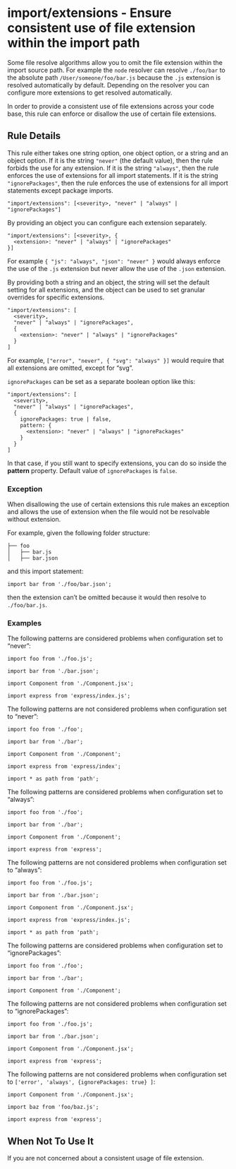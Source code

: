 import/extensions - Ensure consistent use of file extension within the import path
==================================================================================

Some file resolve algorithms allow you to omit the file extension within the import source path. For example the `node` resolver can resolve `./foo/bar` to the absolute path `/User/someone/foo/bar.js` because the `.js` extension is resolved automatically by default. Depending on the resolver you can configure more extensions to get resolved automatically.

In order to provide a consistent use of file extensions across your code base, this rule can enforce or disallow the use of certain file extensions.

Rule Details
------------

This rule either takes one string option, one object option, or a string and an object option. If it is the string `"never"` (the default value), then the rule forbids the use for any extension. If it is the string `"always"`, then the rule enforces the use of extensions for all import statements. If it is the string `"ignorePackages"`, then the rule enforces the use of extensions for all import statements except package imports.

    "import/extensions": [<severity>, "never" | "always" | "ignorePackages"]

By providing an object you can configure each extension separately.

    "import/extensions": [<severity>, {
      <extension>: "never" | "always" | "ignorePackages"
    }]

For example `{ "js": "always", "json": "never" }` would always enforce the use of the `.js` extension but never allow the use of the `.json` extension.

By providing both a string and an object, the string will set the default setting for all extensions, and the object can be used to set granular overrides for specific extensions.

    "import/extensions": [
      <severity>,
      "never" | "always" | "ignorePackages",
      {
        <extension>: "never" | "always" | "ignorePackages"
      }
    ]

For example, `["error", "never", { "svg": "always" }]` would require that all extensions are omitted, except for “svg”.

`ignorePackages` can be set as a separate boolean option like this:

    "import/extensions": [
      <severity>,
      "never" | "always" | "ignorePackages",
      {
        ignorePackages: true | false,
        pattern: {
          <extension>: "never" | "always" | "ignorePackages"
        }
      }
    ]

In that case, if you still want to specify extensions, you can do so inside the **pattern** property. Default value of `ignorePackages` is `false`.

### Exception

When disallowing the use of certain extensions this rule makes an exception and allows the use of extension when the file would not be resolvable without extension.

For example, given the following folder structure:

    ├── foo
    │   ├── bar.js
    │   ├── bar.json

and this import statement:

    import bar from './foo/bar.json';

then the extension can’t be omitted because it would then resolve to `./foo/bar.js`.

### Examples

The following patterns are considered problems when configuration set to “never”:

    import foo from './foo.js';

    import bar from './bar.json';

    import Component from './Component.jsx';

    import express from 'express/index.js';

The following patterns are not considered problems when configuration set to “never”:

    import foo from './foo';

    import bar from './bar';

    import Component from './Component';

    import express from 'express/index';

    import * as path from 'path';

The following patterns are considered problems when configuration set to “always”:

    import foo from './foo';

    import bar from './bar';

    import Component from './Component';

    import express from 'express';

The following patterns are not considered problems when configuration set to “always”:

    import foo from './foo.js';

    import bar from './bar.json';

    import Component from './Component.jsx';

    import express from 'express/index.js';

    import * as path from 'path';

The following patterns are considered problems when configuration set to “ignorePackages”:

    import foo from './foo';

    import bar from './bar';

    import Component from './Component';

The following patterns are not considered problems when configuration set to “ignorePackages”:

    import foo from './foo.js';

    import bar from './bar.json';

    import Component from './Component.jsx';

    import express from 'express';

The following patterns are not considered problems when configuration set to `['error', 'always', {ignorePackages: true} ]`:

    import Component from './Component.jsx';

    import baz from 'foo/baz.js';

    import express from 'express';

When Not To Use It
------------------

If you are not concerned about a consistent usage of file extension.
